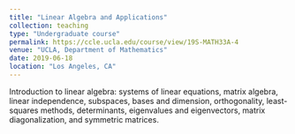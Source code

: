 ```yaml
---
title: "Linear Algebra and Applications"
collection: teaching
type: "Undergraduate course"
permalink: https://ccle.ucla.edu/course/view/19S-MATH33A-4
venue: "UCLA, Department of Mathematics"
date: 2019-06-18
location: "Los Angeles, CA"
---
```


Introduction to linear algebra: systems of linear equations, matrix algebra, linear independence, subspaces, bases and dimension, orthogonality, least-squares methods, determinants, eigenvalues and eigenvectors, matrix diagonalization, and symmetric matrices.

